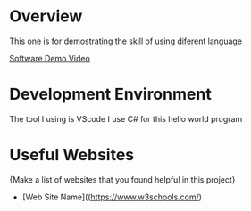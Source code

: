 # Overview

This one is for demostrating the skill of using diferent language

[Software Demo Video]([http://youtube.link.goes.here](https://youtu.be/tlgcy9vw6NQ))

# Development Environment

The tool I using is VScode
I use C# for this hello world program

# Useful Websites

{Make a list of websites that you found helpful in this project}
* [Web Site Name]((https://www.w3schools.com/)

